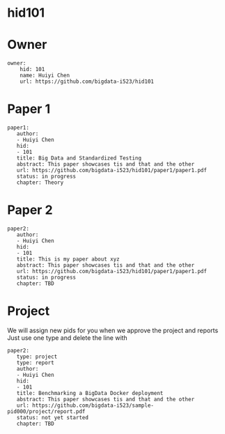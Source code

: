 # hid101

# Owner

```
owner:
    hid: 101
    name: Huiyi Chen
    url: https://github.com/bigdata-i523/hid101
```

# Paper 1

```
paper1:
   author: 
   - Huiyi Chen
   hid:
   - 101
   title: Big Data and Standardized Testing
   abstract: This paper showcases tis and that and the other
   url: https://github.com/bigdata-i523/hid101/paper1/paper1.pdf
   status: in progress
   chapter: Theory
```
   
# Paper 2

```
paper2:
   author: 
   - Huiyi Chen
   hid:
   - 101
   title: This is my paper about xyz
   abstract: This paper showcases tis and that and the other
   url: https://github.com/bigdata-i523/hid101/paper1/paper1.pdf
   status: in progress
   chapter: TBD
```

# Project 

We will assign new pids for you when we approve the project and reports   
Just use one type and delete the line with 

```
paper2:
   type: project
   type: report
   author: 
   - Huiyi Chen
   hid:
   - 101
   title: Benchmarking a BigData Docker deployment
   abstract: This paper showcases tis and that and the other 
   url: https://github.com/bigdata-i523/sample-pid000/project/report.pdf
   status: not yet started
   chapter: TBD
```
   
